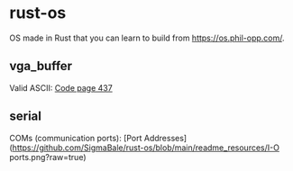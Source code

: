 # rust-os
OS made in Rust that you can learn to build from https://os.phil-opp.com/.

## vga_buffer

Valid ASCII:
[Code page 437](https://github.com/SigmaBale/rust-os/blob/main/readme_resources/437.png?raw=true)


## serial

COMs (communication ports):
[Port Addresses](https://github.com/SigmaBale/rust-os/blob/main/readme_resources/I-O ports.png?raw=true)